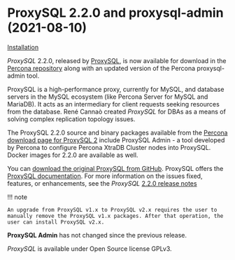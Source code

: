 # ProxySQL 2.2.0 and proxysql-admin (2021-08-10)

[Installation](install-v2.md)

*ProxySQL* 2.2.0, released by [ProxySQL](https://www.proxysql.com/), is now available for download in the [Percona repository](https://www.percona.com/downloads/proxysql2/) along with an updated version of the Percona proxysql-admin tool.

ProxySQL is a high-performance proxy, currently for MySQL, and database servers in the MySQL ecosystem (like Percona Server for MySQL and MariaDB). It acts as an intermediary for client requests seeking resources from the database. René Cannaò created *ProxySQL* for DBAs as a means of solving complex replication topology issues.

The ProxySQL 2.2.0 source and binary packages available from the [Percona download page for ProxySQL 2](https://www.percona.com/downloads/proxysql2/) include ProxySQL Admin - a tool developed by Percona to configure Percona XtraDB Cluster nodes into ProxySQL. Docker images for 2.2.0 are available as well.

You can [download the original ProxySQL from GitHub](https://github.com/sysown/proxysql/releases). ProxySQL offers the [ProxySQL documentation](https://proxysql.com/documentation/). For more information on the issues fixed, features, or enhancements, see the *ProxySQL* [2.2.0 release notes](https://github.com/sysown/proxysql/releases/tag/v2.2.0)

!!! note

    An upgrade from ProxySQL v1.x to ProxySQL v2.x requires the user to manually remove the ProxySQL v1.x packages. After that operation, the user can install ProxySQL v2.x.

**ProxySQL Admin** has not changed since the previous release.

*ProxySQL* is available under Open Source license GPLv3.

